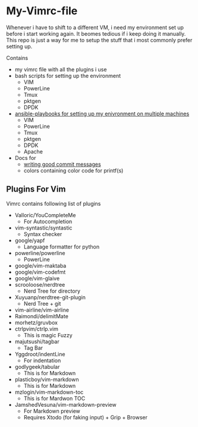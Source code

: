 # My-Vimrc-file

Whenever i have to shift to a different VM, i need my environment set up before i start working again. It beomes tedious if i keep doing it manually. This repo is just a way for me to setup the stuff that i most commonly prefer setting up.

Contains 
- my vimrc file with all the plugins i use
- bash scripts for setting up the environment
    - VIM
    - PowerLine
    - Tmux
    - pktgen
    - DPDK
- [ansible-playbooks for setting up my enivronment on multiple machines](ansible/README.md)
    - VIM
    - PowerLine
    - Tmux 
    - pktgen
    - DPDK
    - Apache
- Docs for
    - [writing good commit messages](writing_good_commits.md)
    - colors containing color code for printf(s)
## Plugins For Vim

Vimrc contains following list of plugins

- Valloric/YouCompleteMe
    - For Autocompletion
- vim-syntastic/syntastic
    - Syntax checker
- google/yapf
    - Language formatter for python
- powerline/powerline
    - PowerLine 
- google/vim-maktaba
- google/vim-codefmt
- google/vim-glaive
- scrooloose/nerdtree
    - Nerd Tree for directory
- Xuyuanp/nerdtree-git-plugin
    - Nerd Tree + git
- vim-airline/vim-airline
- Raimondi/delimitMate
- morhetz/gruvbox
- ctrlpvim/ctrlp.vim 
    - This is magic  Fuzzy
- majutsushi/tagbar
    - Tag Bar
- Yggdroot/indentLine
    - For indentation
- godlygeek/tabular
    - This is for Markdown 
- plasticboy/vim-markdown
    - This is for Markdown 
- mzlogin/vim-markdown-toc
    - This is for Mardwon TOC
- JamshedVesuna/vim-markdown-preview
    - For Markdown preview 
    - Requires Xtodo (for faking input) + Grip + Browser


